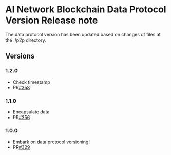 # AI Network Blockchain Data Protocol Version Release note
The data protocol version has been updated based on changes of files at the ./p2p directory.
## Versions
### 1.2.0
- Check timestamp
- PR[#358](https://github.com/ainblockchain/ain-blockchain/issues/358)
### 1.1.0
- Encapsulate data
- PR[#356](https://github.com/ainblockchain/ain-blockchain/pull/356)
### 1.0.0
- Embark on data protocol versioning!
- PR[#329](https://github.com/ainblockchain/ain-blockchain/pull/329)
